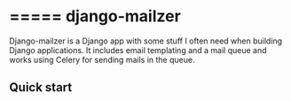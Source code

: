 =====
django-mailzer
=====

Django-mailzer is a Django app with some stuff I often need when building Django applications.
It includes email templating and a mail queue and works using Celery for sending mails in the queue.

Quick start
-----------

